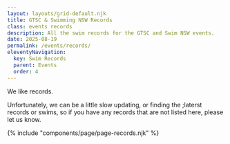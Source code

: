 ```yaml
---
layout: layouts/grid-default.njk
title: GTSC & Swimming NSW Records
class: events records
description: All the swim records for the GTSC and Swim NSW events.
date: 2025-08-19
permalink: /events/records/
eleventyNavigation:
  key: Swim Records
  parent: Events
  order: 4
---
```

We like records. 

Unfortunately, we can be a little slow updating, or finding the ;laterst records or swims, so if you have any records that are not listed here, please let us know.



{% include "components/page/page-records.njk" %}



